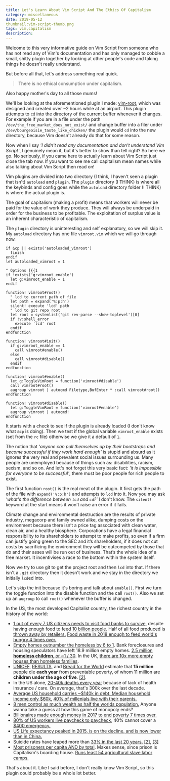 ```yaml
---
title: Let's Learn About Vim Script And The Ethics Of Capitalism
category: miscellaneous
date: 2019-05-12
thumbnail:vim-script-thumb.png
tags: vim,capitalism
description:
---
```


Welcome to this very informative guide on Vim Script from someone who has not
read any of Vim's documentation and has only managed to cobble a small, shitty
plugin together by looking at other people's code and taking things he doesn't
really understand.

But before all that, let's address something real quick.

> There is no ethical consumption under capitalism.

Also happy mother's day to all those mums!

We'll be looking at the aforementioned plugin I made:
[vim-root](https://github.com/beanpuppy/vimroot), which was designed and
created over ~2 hours while at an airport. This plugin attempts to `cd` into
the directory of the current buffer whenever it changes. For example if you
are in a file under the path `/dev/the_free_market_does_not_exist/` and change
buffer into a filer under `/dev/bourgeoisie_taste_like_chicken/` the plugin
would `cd` into the new directory, because Vim doesn't already do that for
some reason.

Now when I say *'I didn't read any documentation and don't understand Vim
Script'*, I genuinely mean it, but it's better to show than tell right? So
here we go. No seriously, if you came here to actually learn about Vim
Script just close the tab now. If you want to see me call capitalism mean
names while also talking about Vim Script then read on!

Vim plugins are divided into two directory (I think, I haven't seen a plugin
that isn't) `autoload` and `plugin`. The `plugin` directory (I THINK) is where all the
keybinds and config goes while the `autoload` directory folder (I THINK) is where the
actual plugin is.

The goal of capitalism (making a profit) means that workers will never
be paid for the value of work they produce. They will always be underpaid
in order for the business to be profitable. The exploitation of surplus value
is an inherent characteristic of capitalism.

The `plugin` directory is uninteresting and self explanatory, so we will skip
it. My `autoload` directory has one file `vimroot.vim` which we will go
through now.

```
if &cp || exists('autoloaded_vimroot')
  finish
endif
let autoloaded_vimroot = 1

" Options {{{1
if !exists('g:vimroot_enable')
  let g:vimroot_enable = 1
endif

function! vimroot#root()
  " lcd to current path of file
  let path = expand('%:p:h')
  silent! execute 'lcd' path
  " lcd to git repo root
  let root = systemlist('git rev-parse --show-toplevel')[0]
  if !v:shell_error
    execute 'lcd' root
  endif
endfunction

function! vimroot#init()
  if g:vimroot_enable == 1
    call vimroot#enable()
  else
    call vimroot#disable()
  endif
endfunction

function! vimroot#enable()
  let g:ToggleVimRoot = function('vimroot#disable')
  call vimroot#root()
  augroup vimroot | autocmd Filetype,BufEnter * :call vimroot#root()
endfunction

function! vimroot#disable()
  let g:ToggleVimRoot = function('vimroot#enable')
  augroup vimroot | autocmd!
endfunction
```

It starts with a check to see if the plugin is already loaded (I don't know
what `&cp` is doing). Then we test if the global variable `vimroot_enable`
exists (set from the `rc` file) otherwise we give it a default of `1`.

The notion that *'anyone can pull themselves up by their bootstraps and become
successful if they work hard enough'* is stupid and absurd as it ignores the very
real and prevalent social issues surrounding us. Many people are unemployed because
of things such as: disabilities, racism, sexism, and so on. And let's not forget
this very basic fact: *'it is impossible for everyone to be successful'*,
there must be poor people for rich people to exist.

The first function `root()` is the real meat of the plugin. It first gets the
path of the file with `expand('%:p:h')` and attempts to `lcd` into it. Now you
may ask *'what's the difference between `lcd` and `cd`?'* I don't know. The
`silent!` keyword at the start means it won't raise an error if it fails.

Climate change and environmental destruction are the results of private
industry, megacorp and family owned alike, dumping costs on the environment
because there isn’t a price tag associated with clean water, clean air, and a
healthy biosphere. Corporations have a legal financial responsibility to its
shareholders to attempt to make profits, so even if a firm can justify going
green to the SEC and it’s shareholders, if it does not cut costs by
sacrificing the environment they will be outcompeted by those that do and
their asses will be run out of business. That’s the whole idea of a free
market. It incentivises a race to the bottom within the system itself.

Now we try to use git to get the project root and then `lcd` into that. If
there isn't a `.git` directory then it doesn't work and we stay in the
directory we initially `lcd`ed into.

Let's skip the init because it's boring and talk about `enable()`. First we
turn the toggle function into the disable function and the call `root()`. Also
we set up an `augroup` to call `root()` whenever the buffer is changed.

In the US, the most developed Capitalist country, the richest country in the history of the world:

- [1 out of every 7 US citizens needs to visit food banks to
survive](https://www.usatoday.com/story/news/nation/2014/08/17/hunger-study-food/14195585/),
despite having enough food to feed [10 billion
people.](https://www.oxfam.ca/there-enough-food-feed-world) Half of all food
produced is [thrown away by
retailers.](https://www.theguardian.com/environment/2016/jul/13/us-food-waste-ugly-fruit-vegetables-perfect)
[Food waste in 2018 enough to feed world's hungry 4 times
over.](https://reliefweb.int/report/world/food-waste-enough-feed-world-s-hungry-four-times-over)
- [Empty homes outnumber the homeless by 6 to
1](http://www.huffingtonpost.com/richard-skip-bronson/post_733_b_692546.html).
Bank foreclosures and housing speculators have left 18.9 million empty homes.
[2.5 million **homeless children**, or ~1 /
30](https://www.newsweek.com/child-homelessness-us-reaches-historic-high-report-says-285052).
In the UK, [there are 10x more empty houses than homeless
families](http://www.mirror.co.uk/news/ampp3d/housing-crisis-10-empty-homes-5008151).
- [UNICEF](http://www.unicef.org/sowc06/pdfs/sowc06_chap1.pdf),
[RESULTS](https://web.archive.org/web/20080527011602/http://www.results.org/website/article.asp?id=241),
and [Bread for the World](http://www.bread.org/hunger/global/facts.html)
estimate that **15 million** people die **each year** from preventable
poverty, of whom 11 million are **children under the age of five**.
[[2]](http://www.washingtonsblog.com/2015/08/crimes-against-humanity-01-poverty-murder-over-400-million-people-since-1995-more-than-all-wars-in-recorded-history.html).
- In the US alone, [20-40k deaths every
year](http://obamacarefacts.com/facts-on-deaths-due-to-lack-of-health-insurance-in-us/)
because of lack of health insurance / care. On average, that's 300k over the last decade.
- [Average US household carries ~$140k in debt. Median household income only
\$60k](https://www.usatoday.com/story/money/personalfinance/2017/11/18/a-foolish-take-heres-how-much-debt-the-average-us-household-owes/107651700/),
[40% of millenials live with their
parents.](http://theeconomiccollapseblog.com/archives/goodbye-american-dream-the-average-u-s-household-is-137063-in-debt-and-38-4-of-millennials-live-with-their-parentsi)
- [8 men control as much wealth as half the worlds
population.](https://www.inc.com/melanie-curtin/meet-the-8-men-who-control-half-the-worlds-wealth.html)
Anyone wanna take a guess at how this game of monopoly ends?
- [Billionaires made enough money in 2017 to end poverty 7 times
over.](https://www.newsweek.com/billionaires-money-end-poverty-report-786675)
- [80% of US workers live paycheck to
paycheck](https://www.theguardian.com/commentisfree/2018/jul/29/us-economy-workers-paycheck-robert-reich),
40% cannot cover a [$400
emergency.](http://theeconomiccollapseblog.com/archives/federal-reserve-more-than-4-out-of-10-americans-do-not-even-have-enough-money-to-cover-an-unexpected-400-expenae)
- [US Life expectancy peaked in 2015, is on the decline, and is now lower than
in
China.](https://www.businessinsider.com/china-boasts-that-its-healthy-life-expectancy-beats-the-us-is-correct-2018-5)
- Suicide rates have leaped more than [33% in the last 20
years.](https://politsturm.com/american-suicide-rate-up-33/)
[[2]](https://www.cnn.com/2018/06/07/health/suicide-report-cdc/index.html),
[[3]](https://www.washingtonpost.com/news/to-your-health/wp/2018/06/07/u-s-suicide-rates-rise-sharply-across-the-country-new-report-shows/?utm_term=.18c1060e6b2f)
- [Most prisoners per capita AND by
total](https://www.statista.com/statistics/262962/countries-with-the-most-prisoners-per-100-000-inhabitants/).
Makes sense, since prison is Capitalism's boarding house. [Runs least 54
agricultural slave labor
camps.](https://en.wikipedia.org/wiki/Prison_farm#In_the_United_States_.28partial_list.29)

That's about it. Like I said before, I don't really know Vim Script, so this
plugin could probably be a whole lot better.
